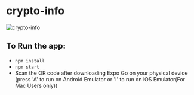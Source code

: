 # crypto-info
![crypto-info](https://res.cloudinary.com/dqoijovud/image/upload/v1666353610/1_t42lek.png)

## To Run the app: 
- `npm install`
- `npm start`
- Scan the QR code after downloading Expo Go on your physical device (press 'A' to run on Android Emulator or 'I' to run on iOS Emulator(For Mac Users only))
